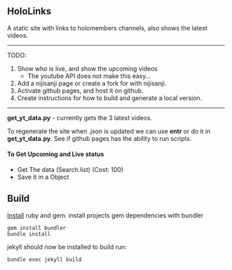 ## HoloLinks

A static site with links to holomembers channels, also shows the latest videos.

---

TODO:
1. Show who is live, and show the upcoming videos
	- The youtube API does not make this easy...
2. Add a nijisanji page or create a fork for with nijisanji.
3. Activate github pages, and host it on github.
4. Create instructions for how to build and generate a local version.

---

**get_yt_data.py** - currently gets the 3 latest videos.

To regenerate the site when .json is updated we can use **entr** or do it in **get_yt_data.py**.
See if github pages has the ability to run scripts.

#### To Get Upcoming and Live status 
- Get The data (Search.list) (Cost: 100)
- Save it in a Object

## Build

[Install](https://jekyllrb.com/docs/installation/) ruby and gem.
install projects gem dependencies with bundler

	gem install bundler
	bundle install

jekyll should now be installed to build run:

	bundle exec jekyll build
